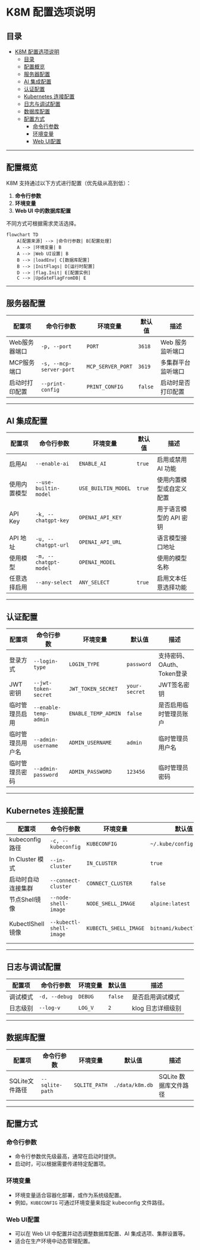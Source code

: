 

# K8M 配置选项说明

## 目录

- [K8M 配置选项说明](#k8m-配置选项说明)
  - [目录](#目录)
  - [配置概览](#配置概览)
  - [服务器配置](#服务器配置)
  - [AI 集成配置](#ai-集成配置)
  - [认证配置](#认证配置)
  - [Kubernetes 连接配置](#kubernetes-连接配置)
  - [日志与调试配置](#日志与调试配置)
  - [数据库配置](#数据库配置)
  - [配置方式](#配置方式)
    - [命令行参数](#命令行参数)
    - [环境变量](#环境变量)
    - [Web UI配置](#web-ui配置)

---

## 配置概览

K8M 支持通过以下方式进行配置（优先级从高到低）：

1. **命令行参数**
2. **环境变量**
3. **Web UI 中的数据库配置**

不同方式可根据需求灵活选择。
```mermaid
flowchart TD
    A[配置来源] --> |命令行参数| B[配置处理]
    A --> |环境变量| B
    A --> |Web UI设置| B
    B --> |loadEnv| C[数据库配置]
    B --> |InitFlags| D[运行时配置]
    D --> |flag.Init| E[配置实例]
    C --> |UpdateFlagFromDB| E
```
---

## 服务器配置

| 配置项         | 命令行参数              | 环境变量          | 默认值  | 描述               |
| -------------- | ----------------------- | ----------------- | ------- | ------------------ |
| Web服务器端口  | `-p, --port`            | `PORT`            | `3618`  | Web 服务监听端口   |
| MCP服务端口    | `-s, --mcp-server-port` | `MCP_SERVER_PORT` | `3619`  | 多集群平台监听端口 |
| 启动时打印配置 | `--print-config`        | `PRINT_CONFIG`    | `false` | 启动时是否打印配置 |

---

## AI 集成配置

| 配置项       | 命令行参数            | 环境变量            | 默认值 | 描述                     |
| ------------ | --------------------- | ------------------- | ------ | ------------------------ |
| 启用AI       | `--enable-ai`         | `ENABLE_AI`         | `true` | 启用或禁用 AI 功能       |
| 使用内置模型 | `--use-builtin-model` | `USE_BUILTIN_MODEL` | `true` | 使用内置模型或自定义配置 |
| API Key      | `-k, --chatgpt-key`   | `OPENAI_API_KEY`    |        | 用于语言模型的 API 密钥  |
| API 地址     | `-u, --chatgpt-url`   | `OPENAI_API_URL`    |        | 语言模型接口地址         |
| 使用模型     | `-m, --chatgpt-model` | `OPENAI_MODEL`      |        | 使用的模型名称           |
| 任意选择启用 | `--any-select`        | `ANY_SELECT`        | `true` | 启用文本任意选择功能     |

---

## 认证配置

| 配置项           | 命令行参数            | 环境变量            | 默认值        | 描述                       |
| ---------------- | --------------------- | ------------------- | ------------- | -------------------------- |
| 登录方式         | `--login-type`        | `LOGIN_TYPE`        | `password`    | 支持密码、OAuth、Token登录 |
| JWT密钥          | `--jwt-token-secret`  | `JWT_TOKEN_SECRET`  | `your-secret` | JWT签名密钥                |
| 临时管理员启用   | `--enable-temp-admin` | `ENABLE_TEMP_ADMIN` | `false`       | 是否启用临时管理员账户     |
| 临时管理员用户名 | `--admin-username`    | `ADMIN_USERNAME`    | `admin`       | 临时管理员用户名           |
| 临时管理员密码   | `--admin-password`    | `ADMIN_PASSWORD`    | `123456`      | 临时管理员密码             |

---

## Kubernetes 连接配置

| 配置项             | 命令行参数              | 环境变量              | 默认值                   | 描述                 |
| ------------------ | ----------------------- | --------------------- | ------------------------ | -------------------- |
| kubeconfig 路径    | `-c, --kubeconfig`      | `KUBECONFIG`          | `~/.kube/config`         | kubeconfig 文件路径  |
| In Cluster 模式    | `--in-cluster`          | `IN_CLUSTER`          | `true`                   | 自动管理宿主集群     |
| 启动时自动连接集群 | `--connect-cluster`     | `CONNECT_CLUSTER`     | `false`                  | 启动时连接发现的集群 |
| 节点Shell镜像      | `--node-shell-image`    | `NODE_SHELL_IMAGE`    | `alpine:latest`          | 节点访问用镜像       |
| KubectlShell镜像   | `--kubectl-shell-image` | `KUBECTL_SHELL_IMAGE` | `bitnami/kubectl:latest` | 用于 kubectl 的镜像  |

---

## 日志与调试配置

| 配置项   | 命令行参数    | 环境变量 | 默认值  | 描述              |
| -------- | ------------- | -------- | ------- | ----------------- |
| 调试模式 | `-d, --debug` | `DEBUG`  | `false` | 是否启用调试模式  |
| 日志级别 | `--log-v`     | `LOG_V`  | `2`     | klog 日志详细级别 |

---

## 数据库配置

| 配置项         | 命令行参数      | 环境变量      | 默认值          | 描述                  |
| -------------- | --------------- | ------------- | --------------- | --------------------- |
| SQLite文件路径 | `--sqlite-path` | `SQLITE_PATH` | `./data/k8m.db` | SQLite 数据库文件路径 |

---

## 配置方式

### 命令行参数

- 命令行参数优先级最高，通常在启动时提供。
- 启动时，可以根据需要传递特定配置项。

### 环境变量

- 环境变量适合容器化部署，或作为系统级配置。
- 例如，`KUBECONFIG` 可通过环境变量来指定 kubeconfig 文件路径。

### Web UI配置

- 可以在 Web UI 中配置并动态调整数据库配置、AI 集成选项、集群设置等。
- 适合在生产环境中动态管理配置。

 